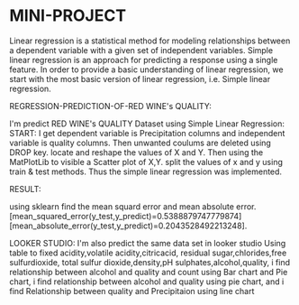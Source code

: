 # MINI-PROJECT
Linear regression is a statistical method for modeling relationships between a dependent variable with a given set of independent variables. 
Simple linear regression is an approach for predicting a response using a single feature.
In order to provide a basic understanding of linear regression, 
we start with the most basic version of linear regression, 
i.e. Simple linear regression.

REGRESSION-PREDICTION-OF-RED WINE's QUALITY:

I'm predict RED WINE's QUALITY Dataset using Simple Linear Regression:
START:
I get dependent variable is Precipitation columns and independent variable is quality columns. 
Then unwanted coulums are deleted using DROP key. 
locate and reshape the values of X and Y. 
Then using the MatPlotLib to visible a Scatter plot of X,Y. 
split the values of x and y using train & test methods.
Thus the simple linear regression was implemented.

RESULT:

using sklearn find the mean squard error and mean absolute error.
[mean_squared_error(y_test,y_predict)=0.5388879747779874]
[mean_absolute_error(y_test,y_predict)=0.2043528492213248].

LOOKER STUDIO: I'm also predict the same data set in looker studio Using table to
fixed acidity,volatile acidity,citricacid,
residual sugar,chlorides,free sulfurdioxide,
total sulfur dioxide,density,pH	sulphates,alcohol,quality,
i find relationship between alcohol and quality and count using Bar chart and Pie chart, 
i find relationship between alcohol and quality  using pie chart, and 
i find Relationship between quality and Precipitaion using line chart
